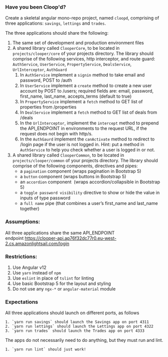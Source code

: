 ### Have you been Cloop'd?

Create a skeletal angular mono-repo project, named `cloopd`, comprising of three applications: `savings`, `lettings` and `trades`.

The three applications should share the following:

1. The same set of development and production environment files
2. A shared library called `ClooperCore`, to be located in `projects/clooper/core` of your projects directory. The library should comprise of the following services, http interceptor, and route guard: `AuthService`, `UserService`, `PropertyService`, `DealsService`, `UrlInterceptor`, `AuthGuard`
    1. In `AuthService` implement a `signin` method to take email and password, POST to /auth
    2. In `UserService` implement a `create` method to create a new user account by POST to /users; required fields are: email, password, first_name, last_name, accepts_terms (default to true)
    3. In `PropertyService` implement a `fetch` method to GET list of properties from /properties
    4. In `DealService` implement a `fetch` method to GET list of deals from /deals
    5. In the `UrlInterceptor`, implement the `intercept` method to prepend the API_ENDPOINT in environments to the request URL, if the request does not begin with http/s.
    6. In the `AuthGaurd` implement the `canActivate` method to redirect to /login page if the user is not logged in. Hint: put a method in `AuthService` to help you check whether a user is logged in or not.
3. A shared library called `ClooperCommon`, to be located in `projects/clooper/common` of your projects directory. The library should comprise of the following components, directives and pipes:
    * a `pagination` component (wraps pagination in Bootstrap 5)
    * a `button` component (wraps buttons in Bootstrap 5)
    * an `accordion` component  (wraps accordion/collapsible in Bootstrap 5)
    * a `toggle password visibility` directive to show or hide the value in inputs of type password
    * a `full name` pipe (that combines a user’s first_name and last_name together)

### Assumptions:

All three applications share the same API_ENDPOINT endpoint https://clooper-api.ap76f32dc77r0.eu-west-2.cs.amazonlightsail.com/login

### Restrictions:

1. Use Angular v12
2. Use `yarn` instead of `npm`
3. Use `eslint` in place of `tslint` for linting
4. Use basic Bootstrap 5 for the layout and styling
5. Do not use any `ngx-*` or `angular-material` module

### Expectations

All three applications should launch on different ports, as follows

    1. `yarn run savings` should launch the Savings app on port 4311
    2. `yarn run lettings` should launch the Lettings app on port 4322
    3. `yarn run trades` should launch the Trades app on port 4333

The apps do not necessarily need to do anything, but they must run and lint.

    1. `yarn run lint` should just work!


